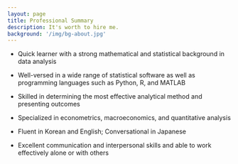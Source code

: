 ```yaml
---
layout: page
title: Professional Summary
description: It's worth to hire me.
background: '/img/bg-about.jpg'
---
```


- Quick learner with a strong mathematical and statistical background in data analysis

- Well-versed in a wide range of statistical software as well as programming languages such as Python, R, and MATLAB

- Skilled in determining the most effective analytical method and presenting outcomes

- Specialized in econometrics, macroeconomics, and quantitative analysis

- Fluent in Korean and English; Conversational in Japanese

- Excellent communication and interpersonal skills and able to work effectively alone or with others


